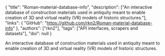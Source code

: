 {
  "title": "Roman-material-database-info",
  "description": ["An interactive database of construction materials used in antiquity meant to enable creation of 3D and virtual reality (VR) models of historic structures."],
  "links": {
    "GitHub": "https://github.com/rkn2/Roman-material-database-info"
  },
  "authors": ["rkn2"],
  "tags": ["API interfaces, scrapers and datasets"],
  "doi": null
}

<!-- Generated by csv2md.R – do not edit by hand -->

An interactive database of construction materials used in antiquity meant to enable creation of 3D and virtual reality (VR) models of historic structures.